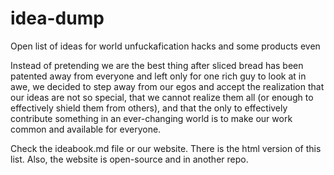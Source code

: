 # idea-dump
Open list of ideas for world unfuckafication hacks and some products even

Instead of pretending we are the best thing after sliced bread has been patented away from everyone and left only for one rich guy to look at in awe, we decided to step away from our egos and accept the realization that our ideas are not so special, that we cannot realize them all (or enough to effectively shield them from others), and that the only to effectively contribute something in an ever-changing world is to make our work common and available for everyone.


Check the ideabook.md file or our website. There is the html version of this list. Also, the website is open-source and in another repo.
